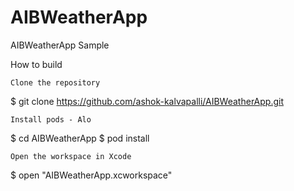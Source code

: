 # AIBWeatherApp
AIBWeatherApp Sample


How to build

    Clone the repository

$ git clone https://github.com/ashok-kalvapalli/AIBWeatherApp.git

    Install pods - Alo

$ cd AIBWeatherApp
$ pod install

    Open the workspace in Xcode

$ open "AIBWeatherApp.xcworkspace"

